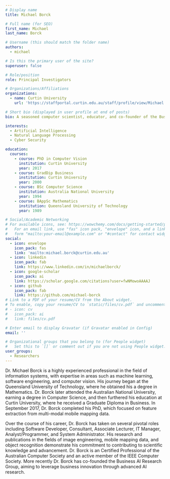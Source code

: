 ```yaml
---
# Display name
title: Michael Borck

# Full name (for SEO)
first_name: Michael
last_name: Borck

# Username (this should match the folder name)
authors:
  - michael

# Is this the primary user of the site?
superuser: false

# Role/position
role: Principal Investigators

# Organizations/Affiliations
organizations:
  - name: Curtin University
    url: 'https://staffportal.curtin.edu.au/staff/profile/view/Michael.Borck/'

# Short bio (displayed in user profile at end of posts)
bio: A seasoned computer scientist, educator, and co-founder of the Business AI Research Group, known for his substantial contributions in machine learning, software engineering, and AI-driven business innovation.

interests:
  - Artificial Intelligence
  - Natural Language Processing
  - Cyber Security

education:
  courses:
    - course: PhD in Computer Vision
      institution: Curtin University
      year: 2017
    - course: GradDip Business
      institution: Curtin University
      year: 2000
    - course: BSc Computer Science
      institution: Australia National University
      year: 1994
    - course: BAppSc Mathematics
      institution: Queensland University of Technology
      year: 1989

# Social/Academic Networking
# For available icons, see: https://wowchemy.com/docs/getting-started/page-builder/#icons
#   For an email link, use "fas" icon pack, "envelope" icon, and a link in the
#   form "mailto:your-email@example.com" or "#contact" for contact widget.
social:
  - icon: envelope
    icon_pack: fas
    link: 'mailto:michael.borck@curtin.edu.au'
  - icon: linkedin
    icon_pack: fab
    link: https://www.linkedin.com/in/michaelborck/
  - icon: google-scholar
    icon_pack: ai
    link: https://scholar.google.com/citations?user=fwNMowoAAAAJ
  - icon: github
    icon_pack: fab
    link: https://github.com/michael-borck
# Link to a PDF of your resume/CV from the About widget.
# To enable, copy your resume/CV to `static/files/cv.pdf` and uncomment the lines below.
# - icon: cv
#   icon_pack: ai
#   link: files/cv.pdf

# Enter email to display Gravatar (if Gravatar enabled in Config)
email: ''

# Organizational groups that you belong to (for People widget)
#   Set this to `[]` or comment out if you are not using People widget.
user_groups:
  - Researchers
---
```


Dr. Michael Borck is a highly experienced professional in the field of information systems, with expertise in areas such as machine learning, software engineering, and computer vision. His journey began at the Queensland University of Technology, where he obtained his a degree in Mathematics. Dr. Borck later attended the Australian National University, earning a  degree in Computer Science, and then furthered his education at Curtin University, where he received a Graduate Diploma in Business. In September 2017, Dr. Borck completed his PhD, which focused on feature extraction from multi-modal mobile mapping data.

Over the course of his career, Dr. Borck has taken on several pivotal roles including Software Developer, Consultant, Associate Lecturer, IT Manager, Analyst/Programmer, and System Administrator.  His research and publications in the fields of image engineering, mobile mapping data, and object recognition demonstrate his commitment to contributing to scientific knowledge and advancement. Dr. Borck is an Certified Professional of the Australian Computer Society and an active member of the IEEE Computer Society.  More recently Dr. Borck has co-founded the Business AI Research Group, aiming to leverage business innovation through advanced AI research.

